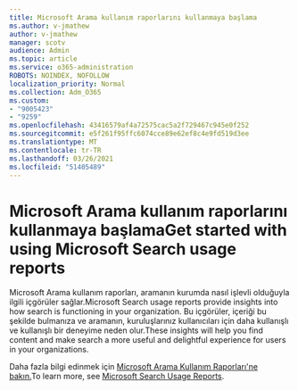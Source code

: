 ```yaml
---
title: Microsoft Arama kullanım raporlarını kullanmaya başlama
ms.author: v-jmathew
author: v-jmathew
manager: scotv
audience: Admin
ms.topic: article
ms.service: o365-administration
ROBOTS: NOINDEX, NOFOLLOW
localization_priority: Normal
ms.collection: Adm_O365
ms.custom:
- "9005423"
- "9259"
ms.openlocfilehash: 43416579af4a72575cac5a2f729467c945e0f252
ms.sourcegitcommit: e5f261f95ffc6074cce89e62ef8c4e9fd519d3ee
ms.translationtype: MT
ms.contentlocale: tr-TR
ms.lasthandoff: 03/26/2021
ms.locfileid: "51405489"
---
```

# <a name="get-started-with-using-microsoft-search-usage-reports"></a><span data-ttu-id="40905-102">Microsoft Arama kullanım raporlarını kullanmaya başlama</span><span class="sxs-lookup"><span data-stu-id="40905-102">Get started with using Microsoft Search usage reports</span></span>

<span data-ttu-id="40905-103">Microsoft Arama kullanım raporları, aramanın kurumda nasıl işlevli olduğuyla ilgili içgörüler sağlar.</span><span class="sxs-lookup"><span data-stu-id="40905-103">Microsoft Search usage reports provide insights into how search is functioning in your organization.</span></span> <span data-ttu-id="40905-104">Bu içgörüler, içeriği bu şekilde bulmanıza ve aramanın, kuruluşlarınız kullanıcıları için daha kullanışlı ve kullanışlı bir deneyime neden olur.</span><span class="sxs-lookup"><span data-stu-id="40905-104">These insights will help you find content and make search a more useful and delightful experience for users in your organizations.</span></span>

<span data-ttu-id="40905-105">Daha fazla bilgi edinmek için [Microsoft Arama Kullanım Raporları'ne bakın.](https://go.microsoft.com/fwlink/?linkid=2152048)</span><span class="sxs-lookup"><span data-stu-id="40905-105">To learn more, see [Microsoft Search Usage Reports](https://go.microsoft.com/fwlink/?linkid=2152048).</span></span>
